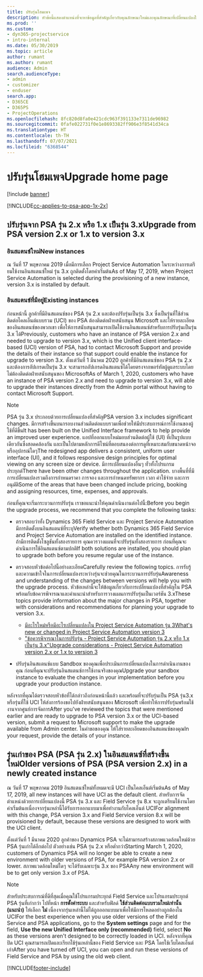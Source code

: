 ```yaml
---
title: ปรับรุ่นโฮมเพจ
description: หัวข้อนี้แสดงตำแหน่งที่จะหาข้อมูลที่สำคัญเกี่ยวกับคุณลักษณะใหม่และคุณลักษณะที่เปลี่ยนแปลงใน Dynamics 365 Project Service Automation และกระบวนการสำหรับการปรับรุ่นเป็นรุ่นใหม่ล่าสุด
ms.prod: ''
ms.custom:
- dyn365-projectservice
- intro-internal
ms.date: 05/30/2019
ms.topic: article
author: rumant
ms.author: rumant
audience: Admin
search.audienceType:
- admin
- customizer
- enduser
search.app:
- D365CE
- D365PS
- ProjectOperations
ms.openlocfilehash: 8fc820d8fa0e421cdc963f391133e7311de96982
ms.sourcegitcommit: 0fafe022731f0e1e8693382ff906e3f8541d34ca
ms.translationtype: HT
ms.contentlocale: th-TH
ms.lasthandoff: 07/07/2021
ms.locfileid: "6368544"
---
```

# <a name="upgrade-home-page"></a><span data-ttu-id="8be9d-103">ปรับรุ่นโฮมเพจ</span><span class="sxs-lookup"><span data-stu-id="8be9d-103">Upgrade home page</span></span>

[!include [banner](../includes/psa-now-project-operations.md)]

[!INCLUDE[cc-applies-to-psa-app-1x-2x](../includes/cc-applies-to-psa-app-1x-2x.md)]

## <a name="upgrade-from-psa-version-2x-or-1x-to-version-3x"></a><span data-ttu-id="8be9d-104">ปรับรุ่นจาก PSA รุ่น 2.x หรือ 1.x เป็นรุ่น 3.x</span><span class="sxs-lookup"><span data-stu-id="8be9d-104">Upgrade from PSA version 2.x or 1.x to version 3.x</span></span>

### <a name="new-instances"></a><span data-ttu-id="8be9d-105">อินสแตนซ์ใหม่</span><span class="sxs-lookup"><span data-stu-id="8be9d-105">New instances</span></span>

<span data-ttu-id="8be9d-106">ณ วันที่ 17 พฤษภาคม 2019 เมื่อมีการเลือก Project Service Automation ในระหว่างการเตรียมใช้งานอินสแตนซ์ใหม่ รุ่น 3.x ถูกติดตั้งโดยค่าเริ่มต้น</span><span class="sxs-lookup"><span data-stu-id="8be9d-106">As of May 17, 2019, when Project Service Automation is selected during the provisioning of a new instance, version 3.x is installed by default.</span></span>

### <a name="existing-instances"></a><span data-ttu-id="8be9d-107">อินสแตนซ์ที่มีอยู่</span><span class="sxs-lookup"><span data-stu-id="8be9d-107">Existing instances</span></span>

<span data-ttu-id="8be9d-108">ก่อนหน้านี้ ลูกค้าที่มีอินสแตนซ์ของ PSA รุ่น 2.x และต้องปรับรุ่นเป็นรุ่น 3.x ซึ่งเป็นรุ่นที่ใช้ส่วนติดต่อไคลเอ็นต์แบบรวม (UCI) ของ PSA ต้องติดต่อฝ่ายสนับสนุน Microsoft และให้รายละเอียดของอินสแตนซ์ของพวกเขา เพื่อให้การสนับสนุนสามารถเปิดใช้งานอินสแตนซ์สำหรับการปรับรุ่นเป็นรุ่น 3.x ได้</span><span class="sxs-lookup"><span data-stu-id="8be9d-108">Previously, customers who have an instance of PSA version 2.x and needed to upgrade to version 3.x, which is the Unified client interface-based (UCI) version of PSA, had to contact Microsoft Support and provide the details of their instance so that support could enable the instance for upgrade to version 3.x.</span></span> <span data-ttu-id="8be9d-109">ตั้งแต่วันที่ 1 มีนาคม 2020 ลูกค้าที่มีอินสแตนซ์ของ PSA รุ่น 2.x และต้องการอัปเกรดเป็นรุ่น 3.x จะสามารถอัปเกรดอินสแตนซ์ได้โดยตรงจากพอร์ทัลผู้ดูแลระบบโดยไม่ต้องติดต่อฝ่ายสนับสนุนของ Microsoft</span><span class="sxs-lookup"><span data-stu-id="8be9d-109">As of March 1, 2020, customers who have an instance of PSA version 2.x and need to upgrade to version 3.x, will able to upgrade their instances directly from the Admin portal without having to contact Microsoft Support.</span></span>  

> [!NOTE]
> <span data-ttu-id="8be9d-110">PSA รุ่น 3.x ประกอบด้วยการเปลี่ยนแปลงที่สำคัญ</span><span class="sxs-lookup"><span data-stu-id="8be9d-110">PSA version 3.x includes significant changes.</span></span> <span data-ttu-id="8be9d-111">มีการสร้างขึ้นบนกรอบงานส่วนติดต่อแบบรวมเพื่อช่วยให้มีประสบการณ์การใช้งานของผู้ใช้ที่ดีขึ้น</span><span class="sxs-lookup"><span data-stu-id="8be9d-111">It has been built on the Unified Interface framework to help provide an improved user experience.</span></span> <span data-ttu-id="8be9d-112">แอปที่ออกแบบใหม่มอบส่วนติดต่อผู้ใช้ (UI) ที่เป็นรูปแบบเดียวกันซึ่งสอดคล้องกัน และเป็นไปตามหลักการดีไซน์ที่ตอบสนองต่อการดูที่เหมาะสมกับขนาดหน้าจอหรืออุปกรณ์ใดๆ</span><span class="sxs-lookup"><span data-stu-id="8be9d-112">The redesigned app delivers a consistent, uniform user interface (UI), and it follows responsive design principles for optimal viewing on any screen size or device.</span></span> <span data-ttu-id="8be9d-113">มีการเปลี่ยนแปลงอื่นๆ ทั่วทั้งโปรแกรมประยุกต์</span><span class="sxs-lookup"><span data-stu-id="8be9d-113">There have been other changes throughout the application.</span></span> <span data-ttu-id="8be9d-114">บางพื้นที่ที่มีการเปลี่ยนแปลงรวมถึงการกำหนดราคา การจอง และการกำหนดทรัพยากร เวลา ค่าใช้จ่าย และการอนุมัติ</span><span class="sxs-lookup"><span data-stu-id="8be9d-114">Some of the areas that have been changed include pricing, booking and assigning resources, time, expenses, and approvals.</span></span>

<span data-ttu-id="8be9d-115">ก่อนที่คุณจะเริ่มกระบวนการปรับรุ่น เราขอแนะนำให้คุณดำเนินงานต่อไปนี้:</span><span class="sxs-lookup"><span data-stu-id="8be9d-115">Before you begin the upgrade process, we recommend that you complete the following tasks:</span></span>

- <span data-ttu-id="8be9d-116">ตรวจสอบว่าทั้ง Dynamics 365 Field Service และ Project Service Automation มีการติดตั้งบนอินสแตนซ์ที่ระบุ</span><span class="sxs-lookup"><span data-stu-id="8be9d-116">Verify whether both Dynamics 365 Field Service and Project Service Automation are installed on the identified instance.</span></span> <span data-ttu-id="8be9d-117">ถ้ามีการติดตั้งโซลูชันทั้งสองรายการ คุณควรวางแผนที่จะปรับรุ่นทั้งสองรายการ ก่อนที่คุณจะดำเนินการใช้อินสแตนซ์ตามปกติ</span><span class="sxs-lookup"><span data-stu-id="8be9d-117">If both solutions are installed, you should plan to upgrade both before you resume regular use of the instance.</span></span>
- <span data-ttu-id="8be9d-118">ตรวจสอบหัวข้อต่อไปนี้อย่างละเอียด</span><span class="sxs-lookup"><span data-stu-id="8be9d-118">Carefully review the following topics.</span></span> <span data-ttu-id="8be9d-119">การรับรู้และความเข้าใจในการเปลี่ยนแปลงระหว่างรุ่นจะช่วยคุณในกระบวนการปรับรุ่น</span><span class="sxs-lookup"><span data-stu-id="8be9d-119">Awareness and understanding of the changes between versions will help you with the upgrade process.</span></span> <span data-ttu-id="8be9d-120">หัวข้อเหล่านี้จะให้ข้อมูลเกี่ยวกับการเปลี่ยนแปลงที่สำคัญใน PSA พร้อมกับข้อควรพิจารณาและคำแนะนำสำหรับการวางแผนการปรับรุ่นเป็นเวอร์ชัน 3.x</span><span class="sxs-lookup"><span data-stu-id="8be9d-120">These topics provide information about the major changes in PSA, together with considerations and recommendations for planning your upgrade to version 3.x.</span></span>

    - [<span data-ttu-id="8be9d-121">มีอะไรใหม่หรือมีอะไรเปลี่ยนแปลงใน Project Service Automation รุ่น 3</span><span class="sxs-lookup"><span data-stu-id="8be9d-121">What's new or changed in Project Service Automation version 3</span></span>](whats-new-changed-v3.md)
    - [<span data-ttu-id="8be9d-122">"ข้อควรพิจารณาในการปรับรุ่น - Project Service Automation รุ่น 2.x หรือ 1.x เป็นรุ่น 3.x"</span><span class="sxs-lookup"><span data-stu-id="8be9d-122">Upgrade considerations - Project Service Automation version 2.x or 1.x to version 3</span></span>](upgrade-v3.md)

- <span data-ttu-id="8be9d-123">ปรับรุ่นอินสแตนซ์แบบ Sandbox ของคุณเพื่อประเมินการเปลี่ยนแปลงในการดำเนินงานของคุณ ก่อนที่คุณจะปรับรุ่นอินสแตนซ์การใช้งานจริงของคุณ</span><span class="sxs-lookup"><span data-stu-id="8be9d-123">Upgrade your sandbox instance to evaluate the changes in your implementation before you upgrade your production instance.</span></span>

<span data-ttu-id="8be9d-124">หลังจากที่คุณได้ตรวจสอบหัวข้อที่ได้กล่าวถึงก่อนหน้านี้แล้ว และพร้อมที่จะปรับรุ่นเป็น PSA รุ่น3.x หรือรุ่นที่ใช้ UCI ให้ส่งการร้องขอไปยังฝ่ายสนับสนุนของ Microsoft เพื่อทำให้การปรับรุ่นพร้อมใช้งานจากศูนย์การจัดการ</span><span class="sxs-lookup"><span data-stu-id="8be9d-124">After you've reviewed the topics that were mentioned earlier and are ready to upgrade to PSA version 3.x or the UCI-based version, submit a request to Microsoft support to make the upgrade available from Admin center.</span></span> <span data-ttu-id="8be9d-125">ในคำขอของคุณ ให้ใส่รายละเอียดของอินสแตนซ์ของคุณ</span><span class="sxs-lookup"><span data-stu-id="8be9d-125">In your request, provide the details of your instance.</span></span>

## <a name="older-versions-of-psa-psa-version-2x-in-a-newly-created-instance"></a><span data-ttu-id="8be9d-126">รุ่นเก่าของ PSA (PSA รุ่น 2.x) ในอินสแตนซ์ที่สร้างขึ้นใหม่</span><span class="sxs-lookup"><span data-stu-id="8be9d-126">Older versions of PSA (PSA version 2.x) in a newly created instance</span></span>

<span data-ttu-id="8be9d-127">ณ วันที่ 17 พฤษภาคม 2019 อินสแตนซ์ใหม่ทั้งหมดจะมี UCI เป็นไคลเอ็นต์เริ่มต้น</span><span class="sxs-lookup"><span data-stu-id="8be9d-127">As of May 17, 2019, all new instances will have UCI as the default client.</span></span> <span data-ttu-id="8be9d-128">สำหรับการจัดตำแหน่งด้วยการเปลี่ยนแปลงนี้ PSA รุ่น 3.x และ Field Service รุ่น 8.x จะถูกเตรียมใช้งานโดยค่าเริ่มต้นอเนื่องจากรุ่นเหล่านี้ได้รับการออกแบบมาเพื่อทำงานกับไคลเอ็นต์ UCI</span><span class="sxs-lookup"><span data-stu-id="8be9d-128">For alignment with this change, PSA version 3.x and Field Service version 8.x will be provisioned by default, because these versions are designed to work with the UCI client.</span></span>

<span data-ttu-id="8be9d-129">ตั้งแต่วันที่ 1 มีนาคม 2020 ลูกค้าของ Dynamics PSA จะไม่สามารถสร้างสภาพแวดล้อมใหม่ด้วย PSA รุ่นเก่าได้อีกต่อไป ตัวอย่างเช่น PSA รุ่น 2.x หรือต่ำกว่า</span><span class="sxs-lookup"><span data-stu-id="8be9d-129">Starting March 1, 2020, customers of Dynamics PSA will no longer be able to create a new environment with older versions of PSA, for example PSA version 2.x or lower.</span></span> <span data-ttu-id="8be9d-130">สภาพแวดล้อมใหม่ใดๆ จะได้รับเฉพาะรุ่น 3.x ของ PSA</span><span class="sxs-lookup"><span data-stu-id="8be9d-130">Any new environment will be to get only version 3.x of PSA.</span></span>

> [!NOTE]
> <span data-ttu-id="8be9d-131">สำหรับประสบการณ์ที่ดีที่สุดเมื่อคุณใช้โปรแกรมประยุกต์ Field Service และโปรแกรมประยุกต์ PSA รุ่นที่เก่ากว่า ไปที่หน้า **การตั้งค่าระบบ** และสำหรับฟิลด์ **ใช้ส่วนติดต่อแบบรวมใหม่เท่านั้น (แนะนำ)** ให้เลือก **ไม่** เนื่องจากรุ่นเหล่านี้ไม่ได้ถูกออกแบบมาเพื่อให้มีการโหลดอย่างถูกต้องใน UCI</span><span class="sxs-lookup"><span data-stu-id="8be9d-131">For the best experience when you use older versions of the Field Service and PSA applications, go to the **System settings** page and for the field, **Use the new Unified Interface only (recommended)** field, select **No** as these versions aren't designed to be correctly loaded in UCI.</span></span> <span data-ttu-id="8be9d-132">หลังจากที่คุณปิด UCI คุณสามารถเปิดและเรียกใช้รุ่นเหล่านี้ของ Field Service และ PSA โดยใช้เว็บไคลเอ็นต์เก่า</span><span class="sxs-lookup"><span data-stu-id="8be9d-132">After you have turned off UCI, you can open and run these versions of Field Service and PSA by using the old web client.</span></span> 


[!INCLUDE[footer-include](../includes/footer-banner.md)]